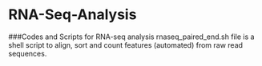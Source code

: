 # RNA-Seq-Analysis
###Codes and Scripts for RNA-seq analysis
rnaseq_paired_end.sh file is a shell script to align, sort and count features (automated) from raw read sequences.
